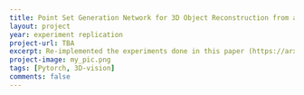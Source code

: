 ```yaml
---
title: Point Set Generation Network for 3D Object Reconstruction from a Single Image
layout: project 
year: experiment replication
project-url: TBA
excerpt: Re-implemented the experiments done in this paper (https://arxiv.org/pdf/1406.2283). The authors used 2 CNN based neural nets to predict the depth map of the given input (single) image.
project-image: my_pic.png 
tags: [Pytorch, 3D-vision]
comments: false
---
```

